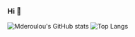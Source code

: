 ### Hi 👋
![Mderoulou's GitHub stats](https://github-readme-stats.vercel.app/api?username=mderoulou&show_icons=true&theme=dracula&count_private=true&hide=prs)
![Top Langs](https://github-readme-stats.vercel.app/api/top-langs/?username=mderoulou&layout=compact&theme=dracula)
<!--
**mderoulou/mderoulou** is a ✨ _special_ ✨ repository because its `README.md` (this file) appears on your GitHub profile.

Here are some ideas to get you started:

- 🔭 I’m currently working on ...
- 🌱 I’m currently learning ...
- 👯 I’m looking to collaborate on ...
- 🤔 I’m looking for help with ...
- 💬 Ask me about ...
- 📫 How to reach me: ...
- 😄 Pronouns: ...
- ⚡ Fun fact: ...
-->
